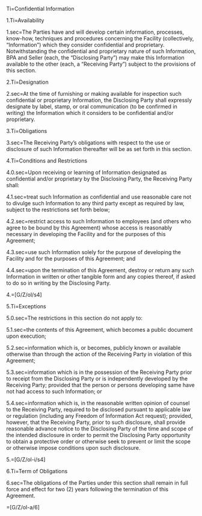 Ti=Confidential Information

1.Ti=Availability

1.sec=The Parties have and will develop certain information, processes, know-how, techniques and procedures concerning the Facility (collectively, “Information”) which they consider confidential and proprietary. Notwithstanding the confidential and proprietary nature of such Information, BPA and Seller (each, the “Disclosing Party”) may make this Information available to the other (each, a “Receiving Party”) subject to the provisions of this section.

2.Ti=Designation

2.sec=At the time of furnishing or making available for inspection such confidential or proprietary Information, the Disclosing Party shall expressly designate by label, stamp, or oral communication (to be confirmed in writing) the Information which it considers to be confidential and/or proprietary.

3.Ti=Obligations

3.sec=The Receiving Party’s obligations with respect to the use or disclosure of such Information thereafter will be as set forth in this section.

4.Ti=Conditions and Restrictions

4.0.sec=Upon receiving or learning of Information designated as confidential and/or proprietary by the Disclosing Party, the Receiving Party shall:

4.1.sec=treat such Information as confidential and use reasonable care not to divulge such Information to any third party except as required by law, subject to the restrictions set forth below;

4.2.sec=restrict access to such Information to employees (and others who agree to be bound by this Agreement) whose access is reasonably necessary in developing the Facility and for the purposes of this Agreement;

4.3.sec=use such Information solely for the purpose of developing the Facility and for the purposes of this Agreement; and

4.4.sec=upon the termination of this Agreement, destroy or return any such Information in written or other tangible form and any copies thereof, if asked to do so in writing by the Disclosing Party.

4.=[G/Z/ol/s4]

5.Ti=Exceptions

5.0.sec=The restrictions in this section do not apply to:

5.1.sec=the contents of this Agreement, which becomes a public document upon execution;

5.2.sec=information which is, or becomes, publicly known or available otherwise than through the action of the Receiving Party in violation of this Agreement;

5.3.sec=information which is in the possession of the Receiving Party prior to receipt from the Disclosing Party or is independently developed by the Receiving Party; provided that the person or persons developing same have not had access to such Information; or

5.4.sec=information which is, in the reasonable written opinion of counsel to the Receiving Party, required to be disclosed pursuant to applicable law or regulation (including any Freedom of Information Act request); provided, however, that the Receiving Party, prior to such disclosure, shall provide reasonable advance notice to the Disclosing Party of the time and scope of the intended disclosure in order to permit the Disclosing Party opportunity to obtain a protective order or otherwise seek to prevent or limit the scope or otherwise impose conditions upon such disclosure.

5.=[G/Z/ol-i/s4]

6.Ti=Term of Obligations

6.sec=The obligations of the Parties under this section shall remain in full force and effect for two (2) years following the termination of this Agreement.

=[G/Z/ol-a/6]
